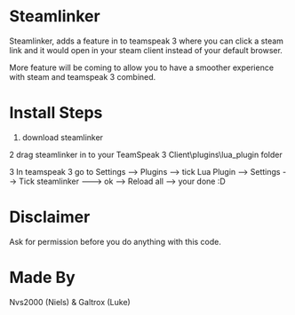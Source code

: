 # Steamlinker
Steamlinker, adds a feature in to teamspeak 3 where you can click a steam link and it would open in your steam client instead of your default browser.

More feature will be coming to allow you to have a smoother experience with steam and teamspeak 3 combined.

# Install Steps

1. download steamlinker

2 drag steamlinker in to your TeamSpeak 3 Client\plugins\lua_plugin folder

3 In teamspeak 3 go to Settings --> Plugins --> tick Lua Plugin --> Settings --> Tick steamlinker ---> ok --> Reload all --> your done :D


# Disclaimer
Ask for permission before you do anything with this code.


# Made By
Nvs2000 (Niels) & Galtrox (Luke)
